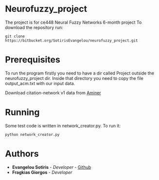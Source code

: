 # Neurofuzzy_project

The project is for ce448 Neural Fuzzy Networks 6-month project
To download the repository run:
```
git clone https://bitbucket.org/SotirisEvangelou/neurofuzzy_project.git
```

# Prerequisites

To run the program firstly you need to have a dir called Project outside the neurofuzzy_project dir.
Inside that directory you need to copy the file output_acm.txt with our input data.

Download citation-network v1 data from [Aminer](http://aminer.org/lab-datasets/citation/citation-network1.zip)

# Running

Some test code is written in network_creator.py.
To run it:
```
python network_creator.py
```

# Authors
* **Evangelou Sotiris** - *Developer* - [Github](https://github.com/EvangelouSotiris)
* **Fragkias Giorgos** - *Developer*
